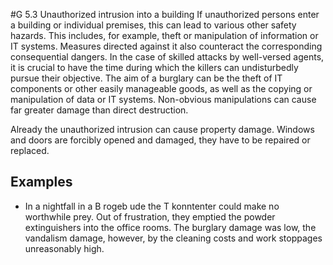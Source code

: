 #G 5.3 Unauthorized intrusion into a building
If unauthorized persons enter a building or individual premises, this can lead to various other safety hazards. This includes, for example, theft or manipulation of information or IT systems. Measures directed against it also counteract the corresponding consequential dangers. In the case of skilled attacks by well-versed agents, it is crucial to have the time during which the killers can undisturbedly pursue their objective. The aim of a burglary can be the theft of IT components or other easily manageable goods, as well as the copying or manipulation of data or IT systems. Non-obvious manipulations can cause far greater damage than direct destruction.

Already the unauthorized intrusion can cause property damage. Windows and doors are forcibly opened and damaged, they have to be repaired or replaced.



## Examples 
* In a nightfall in a B rogeb ude the T konntenter could make no worthwhile prey. Out of frustration, they emptied the powder extinguishers into the office rooms. The burglary damage was low, the vandalism damage, however, by the cleaning costs and work stoppages unreasonably high.




